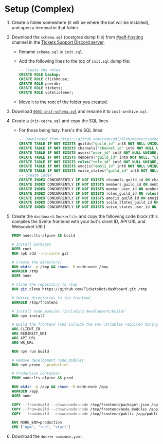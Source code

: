 # Setup (Complex)

1. Create a folder somewhere (it will be where the bot will be installed), and open a terminal in that folder.
2. Download the `schema.sql` (postgres dump file) from [#self-hosting](https://discord.com/channels/508392876359680000/1325513300892581898) channel in the [Tickets Support Discord server](https://discord.gg/NHz6G3qv55).

   - Rename `schema.sql` to `init.sql`.
   - Add the following lines to the top of `init.sql` dump file:

     ```sql
     -- Create the roles
     CREATE ROLE backup;
     CREATE ROLE clickhouse;
     CREATE ROLE peerdb;
     CREATE ROLE tickets;
     CREATE ROLE votelistener;
     ```

   - Move it to the root of the folder you created.

3. Download [`0001-init-schema.sql`](https://github.com/TicketsBot/logarchiver/blob/master/migrations/0001-init-schema.sql) and rename it to `init-archive.sql`.
4. Create a `init-cache.sql` and copy the SQL lines

   - For those being lazy, here's the SQL lines:

     ```sql
     -- Downloaded from https://github.com/rxdn/gdl/blob/master/cache/pgcache.go#L122-L138 (only include the SQL lines, not the GoLang code (aka batch.Queue))
     CREATE TABLE IF NOT EXISTS guilds("guild_id" int8 NOT NULL UNIQUE, "data" jsonb NOT NULL, PRIMARY KEY("guild_id"));
     CREATE TABLE IF NOT EXISTS channels("channel_id" int8 NOT NULL UNIQUE, "guild_id" int8 NOT NULL, "data" jsonb NOT NULL, PRIMARY KEY("channel_id", "guild_id"));
     CREATE TABLE IF NOT EXISTS users("user_id" int8 NOT NULL UNIQUE, "data" jsonb NOT NULL, PRIMARY KEY("user_id"));
     CREATE TABLE IF NOT EXISTS members("guild_id" int8 NOT NULL, "user_id" int8 NOT NULL, "data" jsonb NOT NULL, PRIMARY KEY("guild_id", "user_id"));
     CREATE TABLE IF NOT EXISTS roles("role_id" int8 NOT NULL UNIQUE, "guild_id" int8 NOT NULL, "data" jsonb NOT NULL, PRIMARY KEY("role_id", "guild_id"));
     CREATE TABLE IF NOT EXISTS emojis("emoji_id" int8 NOT NULL UNIQUE, "guild_id" int8 NOT NULL, "data" jsonb NOT NULL, PRIMARY KEY("emoji_id", "guild_id"));
     CREATE TABLE IF NOT EXISTS voice_states("guild_id" int8 NOT NULL, "user_id" INT8 NOT NULL, "data" jsonb NOT NULL, PRIMARY KEY("guild_id", "user_id"));
     -- create index
     CREATE INDEX CONCURRENTLY IF NOT EXISTS channels_guild_id ON channels("guild_id");
     CREATE INDEX CONCURRENTLY IF NOT EXISTS members_guild_id ON members("guild_id");
     CREATE INDEX CONCURRENTLY IF NOT EXISTS member_user_id ON members("user_id");
     CREATE INDEX CONCURRENTLY IF NOT EXISTS roles_guild_id ON roles("guild_id");
     CREATE INDEX CONCURRENTLY IF NOT EXISTS emojis_guild_id ON emojis("guild_id");
     CREATE INDEX CONCURRENTLY IF NOT EXISTS voice_states_guild_id ON voice_states("guild_id");
     CREATE INDEX CONCURRENTLY IF NOT EXISTS voice_states_user_id ON voice_states("user_id");
     ```

5. Create the `dashboard.Dockerfile` and copy the following code block (this compiles the Svelte frontend with your bot's client ID, API URL and Websocket URL)

   ```dockerfile
   FROM node:lts-alpine AS build

   # Install packages
   USER root
   RUN apk add --no-cache git

   # Create the directory!
   RUN mkdir -p /tmp && chown -R node:node /tmp
   WORKDIR /tmp
   USER node

   # Clone the repository to /tmp
   RUN git clone https://github.com/TicketsBot/dashboard.git /tmp

   # Switch directories to the frontend
   WORKDIR /tmp/frontend

   # Install node_modules (including development/build)
   RUN npm install

   # Build the frontend (and include the env variables required during buildtime)
   ARG CLIENT_ID
   ARG REDIRECT_URI
   ARG API_URL
   ARG WS_URL

   RUN npm run build

   # Remove development node_modules
   RUN npm prune --production

   # Production container
   FROM node:lts-alpine AS prod

   RUN mkdir -p /app && chown -R node:node /app
   WORKDIR /app
   USER node

   COPY --from=build --chown=node:node /tmp/frontend/package*.json /app/
   COPY --from=build --chown=node:node /tmp/frontend/node_modules /app/node_modules
   COPY --from=build --chown=node:node /tmp/frontend/public /app/public

   ENV NODE_ENV=production
   CMD ["npm", "run", "start"]
   ```

6. Download the `docker-compose.yaml`
